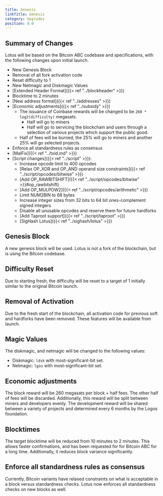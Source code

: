 ```yaml
---
title: Genesis
linkTitle: Genesis
category: Upgrades
position: 8.0
---
```


## Summary of Changes

Lotus will be based on the Bitcoin ABC codebase and specifications, with the following changes upon initial launch.

* New Genesis Block
* Removal of all fork activation code
* Reset difficulty to 1
* New Netmagic and Diskmagic Values
* [Extended Header Format]({{< ref "../blockheader" >}})
* Blocktime to 2 minutes
* [New address format]({{< ref "../addresses" >}})
* [Economic adjustments]({{< ref "../subsidy" >}})
  * The issuance of Coinbase rewards will be changed to be `260 * log2(difficulty)` megasats.
    * Half will go to miners
    * Half will go to servicing the blockchain and users through a selection of various projects which support the
      public good.
  * Half of fees will be burned, the 25% will go to miners and another 25% will go selected projects.
* Enforce all standardness rules as consensus
* [MalFix]({{< ref "../txid.md" >}})
* [Script changes]({{< ref "../script" >}}):
  * Increase opcode limit to 400 opcodes
  * [Relax OP_XOR and OP_AND operand size constraints]({{< ref "../script/opcodes/bitwise" >}})
  * [Add OP_RAWBITSHIFT]({{< ref "../script/opcodes/bitwise" >}}#op_rawbitshift)
  * [Add OP_MULPOW2]({{< ref "../script/opcodes/arithmetic" >}})
  * Limit NUM2BIN to 68 bytes
  * Increase integer sizes from 32 bits to 64 bit ones-complement signed integers
  * Disable all unusable opcodes and reserve them for future hardforks
  * [Add Taproot support]({{< ref "../script/taproot" >}})
  * [SigHash Lotus]({{< ref "../sighash/lotus" >}})

## Genesis Block

A new genesis block will be used. Lotus is not a fork of the blockchain, but is using the Bitcoin codebase.

## Difficulty Reset

Due to starting fresh, the difficulty will be reset to a target of 1 initially similar to the original Bitcoin launch.

## Removal of Activation

Due to the fresh start of the blockchain, all activation code for previous soft and hardforks have been removed. These features
will be available from launch.

## Magic Values

The diskmagic, and netmagic will be changed to the following values:

* Diskmagic: `ldsk` with most-significant-bit set.
* Netmagic: `lgos` with most-significant-bit set.

## Economic adjustments

The block reward will be 260 megasats per block + half fees. The other half of fees will be discarded. Additionally, this reward will be split between miners and developers evenly. The development reward will be shared between a variety of projects and determined every 6 months by the Logos foundation.

## Blocktimes

The target blocktime will be reduced from 10 minutes to 2 minutes. This allows faster confirmations, and has been requested for for Bitcoin ABC for a long time. Additionally, it reduces block variance significantly.

## Enforce all standardness rules as consensus

Currently, Bitcoin variants have relaxed constraints on what is acceptable in a block versus standardness checks. Lotus now enforces all standardness checks on new blocks as well.
